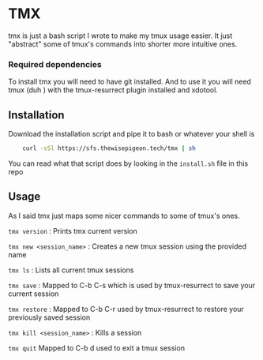 # TMX
tmx is just a bash script I wrote to make my tmux usage easier. It just "abstract" some
of tmux's commands into shorter more intuitive ones.

### Required dependencies
To install tmx you will need to have git installed. And to use it you will need tmux (duh ) with the tmux-resurrect plugin installed and xdotool.

## Installation
Download the installation script and pipe it to bash or whatever your shell is
```sh
    curl -sSl https://sfs.thewisepigeon.tech/tmx | sh
```

You can read what that script does by looking in the `install.sh` file in this repo

## Usage
As I said tmx just maps some nicer commands to some of tmux's ones. 

`tmx version` : Prints tmx current version

`tmx new <session_name>` : Creates a new tmux session using the provided name

`tmx ls` : Lists all current tmux sessions

`tmx save` : Mapped to C-b C-s which is used by tmux-resurrect to save your current session

`tmx restore` : Mapped to C-b C-r used by tmux-resurrect to restore your previously saved session

`tmx kill <session_name>` : Kills a session

`tmx quit` Mapped to C-b d used to exit a tmux session
